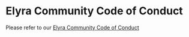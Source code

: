 <!--
{% comment %}
Copyright 2017-2022 Elyra Authors

Licensed under the Apache License, Version 2.0 (the "License");
you may not use this file except in compliance with the License.
You may obtain a copy of the License at

http://www.apache.org/licenses/LICENSE-2.0

Unless required by applicable law or agreed to in writing, software
distributed under the License is distributed on an "AS IS" BASIS,
WITHOUT WARRANTIES OR CONDITIONS OF ANY KIND, either express or implied.
See the License for the specific language governing permissions and
limitations under the License.
{% endcomment %}
-->

# Elyra Community Code of Conduct

Please refer to our [Elyra Community Code of Conduct](https://github.com/elyra-ai/community/blob/master/code-of-conduct.md)
